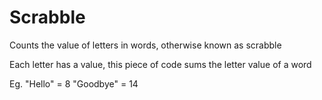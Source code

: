 # Scrabble
Counts the value of letters in words, otherwise known as scrabble

Each letter has a value, this piece of code sums the letter value of a word

Eg. 
"Hello" = 8
"Goodbye" = 14
